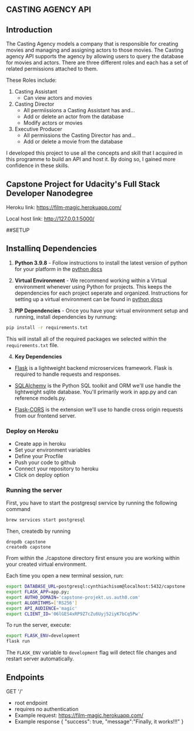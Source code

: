 ## CASTING AGENCY API

## Introduction

The Casting Agency models a company that is responsible for creating movies and managing and assigning actors to those movies.  The Casting agency API supports the agency by allowing users to query the database for movies and actors. There are three different roles and each has a set of related permissions attached to them.

These Roles include:
1. Casting Assistant
    - Can view actors and movies
2. Casting Director
    - All permiissions a Casting Assistant has and...
    -  Add or delete an actor from the database
    - Modify actors or movies
3. Executive Producer
    - All permissions the Casting Director has and...
    - Add or delete a movie from the database

I developed this project to use all the concepts and skill that I acquired in this programme to build an API and host it. By doing so, I gained more confidence in these skills.

## Capstone Project for Udacity's Full Stack Developer Nanodegree

Heroku link: https://film-magic.herokuapp.com/

Local host link: http://127.0.0.1:5000/

##SETUP

## Installinq Dependencies

1. **Python 3.9.8** - Follow instructions to install the latest version of python for your platform in the [python docs](https://docs.python.org/3/using/unix.html#getting-and-installing-the-latest-version-of-python)


2. **Virtual Environment** - We recommend working within a Virtual environment whenever using Python for projects. This keeps the dependencies for each project seperate and organized. Instructions for setting up a virtual environment can be found in [python docs](https://packaging.python.org/guides/installing-using-pip-and-virtual-environments/)

3. **PIP Dependencies** - Once you have your virtual environment setup and running, install dependencies by runnung:
```bash
pip install -r requirements.txt
```
This will install all of the required packages we selected within the `requirements.txt` file.


4. **Key Dependencies**
 - [Flask](http://flask.pocoo.org/)  is a lightweight backend microservices framework. Flask is required to handle requests and responses.

 - [SQLAlchemy](https://www.sqlalchemy.org/) is the Python SQL toolkit and ORM we'll use handle the lightweight sqlite database. You'll primarily work in app.py and can reference models.py. 

 - [Flask-CORS](https://flask-cors.readthedocs.io/en/latest/#) is the extension we'll use to handle cross origin requests from our frontend server. 

### Deploy on Heroku
 - Create app in heroku
 - Set your environment variables
 - Define your Procfile
 - Push your code to github
 - Connect your repository to heroku
 - Click on deploy option

### Running the server

First, you have to start the postgresql swrvice by running the following command

```bash
brew services start postgresql
```

Then, createdb by running
```
dropdb capstone
createdb capstone
```

From within the ./capstone directory first ensure you are working within your created virtual environment.

Each time you open a new terminal session, run:

```bash
export DATABASE_URL=postgresql:cynthiachisom@localhost:5432/capstone
export FLASK_APP=app.py;
export AUTH0_DOMAIN='capstone-projekt.us.auth0.com'
export ALGORITHMS=['RS256']
export API_AUDIENCE='magic'
export CLIENT_ID='06lGES4xRP9Z7cZu6Uyj52iyK7bCq5Pw'
```

To run the server, execute:

```bash
export FLASK_ENV=development
flask run
```

The `FLASK_ENV` variable to `development` flag will detect file changes and restart server automatically.


## Endpoints

GET '/'
- root endpoint
- requires no authentication
- Example request: https://film-magic.herokuapp.com/
- Example response
{
    "success": true,
    "message":"Finally, it works!!!"
}
```